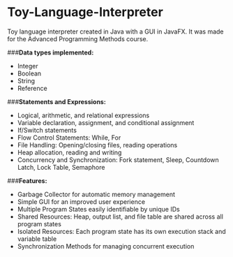 # Toy-Language-Interpreter

Toy language interpreter created in Java with a GUI in JavaFX. It was made for the Advanced Programming Methods course.

###**Data types implemented:**
- Integer
- Boolean
- String
- Reference


###**Statements and Expressions:**
* Logical, arithmetic, and relational expressions
* Variable declaration, assignment, and conditional assignment
* If/Switch statements
* Flow Control Statements: While, For
* File Handling: Opening/closing files, reading operations
* Heap allocation, reading and writing
* Concurrency and Synchronization: Fork statement, Sleep, Countdown Latch, Lock Table, Semaphore

###**Features:**
- Garbage Collector for automatic memory management
- Simple GUI for an improved user experience
- Multiple Program States easily identifiable by unique IDs
- Shared Resources: Heap, output list, and file table are shared across all program states
- Isolated Resources: Each program state has its own execution stack and variable table
- Synchronization Methods for managing concurrent execution
